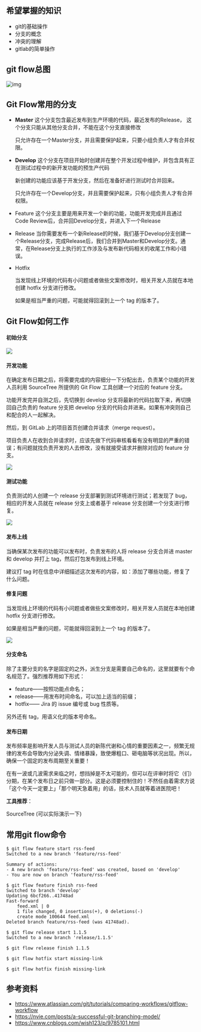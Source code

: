## 希望掌握的知识 
- git的基础操作
- 分支的概念
- 冲突的理解
- gitlab的简单操作

## git flow总图

![img](..\imagines\git-model@2x.png)

## Git Flow常用的分支

- **Master**
  这个分支包含最近发布到生产环境的代码，最近发布的Release， 这个分支只能从其他分支合并，不能在这个分支直接修改

  只允许存在一个Master分支，并且需要保护起来，只要小组负责人才有合并权限。
- **Develop**
  这个分支在项目开始时创建并在整个开发过程中维护，并包含具有正在测试过程中的新开发功能的预生产代码

  新创建的功能应该基于开发分支，然后在准备好进行测试时合并回来。

  只允许存在一个Develop分支，并且需要保护起来，只有小组负责人才有合并权限。
- Feature
  这个分支主要是用来开发一个新的功能，功能开发完成并且通过Code Review后，合并回Develop分支，并进入下一个Release
- Release
  当你需要发布一个新Release的时候，我们基于Develop分支创建一个Release分支，完成Release后，我们合并到Master和Develop分支。通常，在Release分支上执行的工作涉及与发布新代码相关的收尾工作和小错误。
- Hotfix

  当发现线上环境的代码有小问题或者做些文案修改时，相关开发人员就在本地创建 hotfix 分支进行修改。

  如果是相当严重的问题，可能就得回滚到上一个 tag 的版本了。

## Git Flow如何工作

#### 初始分支

![](..\imagines\845143-97ccc6e966213d91.png)

#### 开发功能

在确定发布日期之后，将需要完成的内容细分一下分配出去，负责某个功能的开发人员利用 SourceTree 所提供的 Git Flow 工具创建一个对应的 feature 分支。

功能开发完并自测之后，先切换到 develop 分支将最新的代码拉取下来，再切换回自己负责的 feature 分支把 develop 分支的代码合并进来。如果有冲突则自己和配合的人一起解决。

然后，到 GitLab 上的项目首页创建合并请求（merge request）。

项目负责人在收到合并请求时，应该先做下代码审核看看有没有明显的严重的错误；有问题就找负责开发的人去修改，没有就接受请求并删除对应的 feature 分支。

![](..\imagines\845143-3503671d290d71c1.png)

#### 测试功能

负责测试的人创建一个 release 分支部署到测试环境进行测试；若发现了 bug，相应的开发人员就在 release 分支上或者基于 release 分支创建一个分支进行修复。

![](..\imagines\845143-08eeaf88229f3f77.png)

#### 发布上线

当确保某次发布的功能可以发布时，负责发布的人将 release 分支合并进 master 和 develop 并打上 tag，然后打包发布到线上环境。

建议打 tag 时在信息中详细描述这次发布的内容，如：添加了哪些功能，修复了什么问题。

#### 修复问题

当发现线上环境的代码有小问题或者做些文案修改时，相关开发人员就在本地创建 hotfix 分支进行修改。

如果是相当严重的问题，可能就得回滚到上一个 tag 的版本了。

![](..\imagines\845143-184f7c3a9dd71b46.png)

#### 分支命名

除了主要分支的名字是固定的之外，派生分支是需要自己命名的，这里就要有个命名规范了。强烈推荐用如下形式：

- feature——按照功能点命名；
- release——用发布时间命名，可以加上适当的前缀；
- hotfix—— Jira 的 issue 编号或 bug 性质等。

另外还有 tag，用语义化的版本号命名。

#### 发布日期

发布频率是影响开发人员与测试人员的新陈代谢和心情的重要因素之一，频繁无规律的发布会导致内分泌失调、情绪暴躁，致使爆粗口、砸电脑等状况出现。所以，确保一个固定的发布周期至关重要！

在有一波或几波需求来临之时，想挡掉是不太可能的，但可以在评审时将它（们）分期，在某个发布日之前只做一部分。这是必须要控制住的！不然任由着需求方说「这个今天一定要上」「那个明天急着用」的话，技术人员就等着进医院吧！

**工具推荐**：

SourceTree (可以实际演示一下)

## 常用git flow命令

```shell
$ git flow feature start rss-feed
Switched to a new branch 'feature/rss-feed'

Summary of actions:
- A new branch 'feature/rss-feed' was created, based on 'develop'
- You are now on branch 'feature/rss-feed'
```

```shell
$ git flow feature finish rss-feed
Switched to branch 'develop'
Updating 6bcf266..41748ad
Fast-forward
    feed.xml | 0
    1 file changed, 0 insertions(+), 0 deletions(-)
    create mode 100644 feed.xml
Deleted branch feature/rss-feed (was 41748ad).
```

```shell
$ git flow release start 1.1.5
Switched to a new branch 'release/1.1.5'
```

```shell
$ git flow release finish 1.1.5
```

```shell
$ git flow hotfix start missing-link
```

```shell
$ git flow hotfix finish missing-link
```

## 参考资料
- https://www.atlassian.com/git/tutorials/comparing-workflows/gitflow-workflow
- https://nvie.com/posts/a-successful-git-branching-model/
- https://www.cnblogs.com/wish123/p/9785101.html

